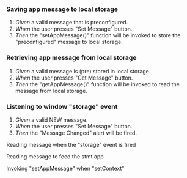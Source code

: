 ### Saving app message to local storage
1. _Given_ a valid message that is preconfigured.
2. _When_ the user presses "Set Message" button.
3. _Then_ the "setAppMessage()" function will be invoked to store the "preconfigured" message to local storage.

### Retrieving app message from local storage
1. _Given_ a valid message is (pre) stored in local storage.
2. _When_ the user presses "Get Message" button.
3. _Then_ the "getAppMessage()" function will be invoked to read the message from local storage.

### Listening to window "storage" event
1. _Given_ a valid NEW message.
2. _When_ the user presses "Set Message" button.
3. _Then_ the "Message Changed" alert will be fired. 

Reading message when the "storage" event is fired

Reading message to feed the stmt app

Invoking "setAppMessage" when "setContext"

